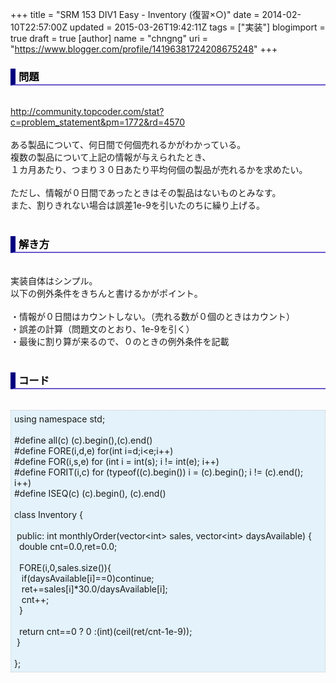 +++
title = "SRM 153 DIV1 Easy - Inventory (復習×○)"
date = 2014-02-10T22:57:00Z
updated = 2015-03-26T19:42:11Z
tags = ["実装"]
blogimport = true
draft = true
[author]
	name = "chngng"
	uri = "https://www.blogger.com/profile/14196381724208675248"
+++

<div dir="ltr" style="text-align: left;" trbidi="on"><h3 style="border-bottom: 2px solid slateblue; border-left: 8px solid navy; color: black; padding: 0px 0px 1px 5px;">問題 </h3><br /><a href="http://community.topcoder.com/stat?c=problem_statement&amp;pm=1772&amp;rd=4570" target="_blank">http://community.topcoder.com/stat?c=problem_statement&amp;pm=1772&amp;rd=4570</a><br /><br />ある製品について、何日間で何個売れるかがわかっている。<br />複数の製品について上記の情報が与えられたとき、<br />１カ月あたり、つまり３０日あたり平均何個の製品が売れるかを求めたい。<br /><br />ただし、情報が０日間であったときはその製品はないものとみなす。<br />また、割りきれない場合は誤差1e-9を引いたのちに繰り上げる。<br /><br /><h3 style="border-bottom: 2px solid slateblue; border-left: 8px solid navy; color: black; padding: 0px 0px 1px 5px;">解き方 </h3><br />実装自体はシンプル。<br />以下の例外条件をきちんと書けるかがポイント。<br /><br />・情報が０日間はカウントしない。（売れる数が０個のときはカウント）<br />・誤差の計算（問題文のとおり、1e-9を引く）<br />・最後に割り算が来るので、０のときの例外条件を記載<br /><br /><h3 style="border-bottom: 2px solid slateblue; border-left: 8px solid navy; color: black; padding: 0px 0px 1px 5px;">コード </h3><br /><div style="background-color: #e3f2fb; border: 1px dotted #CCCCCC; padding: 5px;">using namespace std;<br /><br />#define all(c) (c).begin(),(c).end()<br />#define FORE(i,d,e) for(int i=d;i&lt;e;i++)<br />#define FOR(i,s,e) for (int i = int(s); i != int(e); i++)<br />#define FORIT(i,c) for (typeof((c).begin()) i = (c).begin(); i != (c).end(); i++)<br />#define ISEQ(c) (c).begin(), (c).end()<br /><br />class Inventory {<br /><br /><span class="Apple-tab-span" style="white-space: pre;"> </span>public: int monthlyOrder(vector&lt;int&gt; sales, vector&lt;int&gt; daysAvailable) {<br /><span class="Apple-tab-span" style="white-space: pre;">  </span>double cnt=0.0,ret=0.0;<br /><br /><span class="Apple-tab-span" style="white-space: pre;">  </span>FORE(i,0,sales.size()){<br /><span class="Apple-tab-span" style="white-space: pre;">   </span>if(daysAvailable[i]==0)continue;<br /><span class="Apple-tab-span" style="white-space: pre;">   </span>ret+=sales[i]*30.0/daysAvailable[i];<br /><span class="Apple-tab-span" style="white-space: pre;">   </span>cnt++;<br /><span class="Apple-tab-span" style="white-space: pre;">  </span>}<br /><br /><span class="Apple-tab-span" style="white-space: pre;">  </span>return cnt==0 ? 0 :(int)(ceil(ret/cnt-1e-9));<br /><span class="Apple-tab-span" style="white-space: pre;"> </span>}<br /><br />};</div></div>
